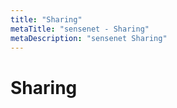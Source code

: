 ```yaml
---
title: "Sharing"
metaTitle: "sensenet - Sharing"
metaDescription: "sensenet Sharing"
---
```


# Sharing
